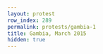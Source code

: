 ```yaml
---
layout: protest
row_index: 289
permalink: protests/gambia-1
title: Gambia, March 2015
hidden: true
---
```


